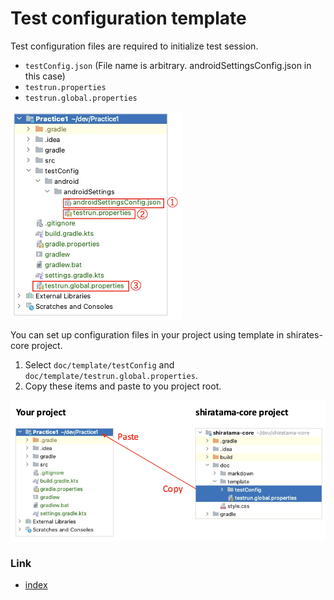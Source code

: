 # Test configuration template

Test configuration files are required to initialize test session.

- `testConfig.json` (File name is arbitrary. androidSettingsConfig.json in this case)
- `testrun.properties`
- `testrun.global.properties`

![](../_images/test_config_files.png)

You can set up configuration files in your project using template in shirates-core project.

1. Select `doc/template/testConfig` and `doc/template/testrun.global.properties`.
2. Copy these items and paste to you project root.

![](../_images/copying_test_config_files.png)

### Link

- [index](../../index.md)



